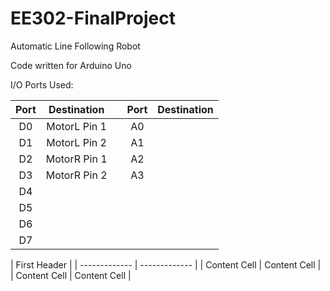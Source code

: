 # EE302-FinalProject

Automatic Line Following Robot

Code written for Arduino Uno

I/O Ports Used:

| Port     | Destination   |     | Port     | Destination   |
|:--------:|:-------------:| --- |:--------:|:-------------:|
| D0       | MotorL Pin 1  |     | A0       |               |
| D1       | MotorL Pin 2  |     | A1       |               |
| D2       | MotorR Pin 1  |     | A2       |               |
| D3       | MotorR Pin 2  |     | A3       |               |
| D4       |               |     |          |               |
| D5       |               |     |          |               |
| D6       |               |     |          |               |
| D7       |               |     |          |               |

| First Header                    |
| -------------   | ------------- |
| Content Cell    | Content Cell  |
| Content Cell    | Content Cell  |
